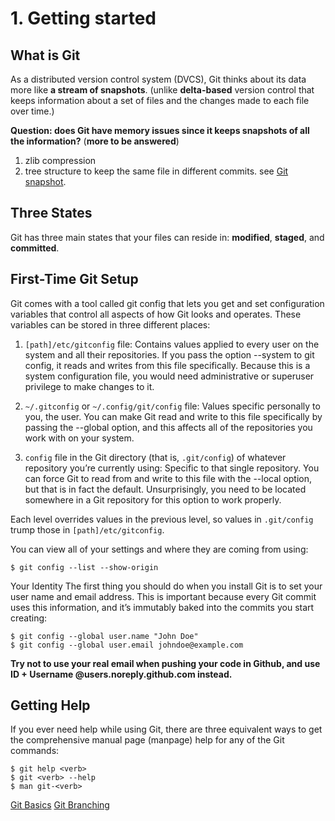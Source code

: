 # 1. Getting started

What is Git
------------------
As a distributed version control system (DVCS), Git thinks about its data more like **a stream of snapshots**. (unlike **delta-based** version control that keeps information about a set of files and the changes made to each file over time.)

**Question: does Git have memory issues since it keeps snapshots of all the information?** (**more to be answered**)
1. zlib compression 
2. tree structure to keep the same file in different commits. see [Git snapshot](https://www.zhihu.com/question/282558019).

Three States
-------------------
Git has three main states that your files can reside in: **modified**, **staged**, and **committed**.

First-Time Git Setup
--------------------
Git comes with a tool called git config that lets you get and set configuration variables that control all aspects of how Git looks and operates. These variables can be stored in three different places:

1. `[path]/etc/gitconfig` file: Contains values applied to every user on the system and all their repositories. If you pass the option --system to git config, it reads and writes from this file specifically. Because this is a system configuration file, you would need administrative or superuser privilege to make changes to it.

2. `~/.gitconfig` or `~/.config/git/config` file: Values specific personally to you, the user. You can make Git read and write to this file specifically by passing the --global option, and this affects all of the repositories you work with on your system.

3. `config` file in the Git directory (that is, `.git/config`) of whatever repository you’re currently using: Specific to that single repository. You can force Git to read from and write to this file with the --local option, but that is in fact the default. Unsurprisingly, you need to be located somewhere in a Git repository for this option to work properly.

Each level overrides values in the previous level, so values in `.git/config` trump those in `[path]/etc/gitconfig`.

You can view all of your settings and where they are coming from using:

`$ git config --list --show-origin`

Your Identity
The first thing you should do when you install Git is to set your user name and email address. This is important because every Git commit uses this information, and it’s immutably baked into the commits you start creating:

```
$ git config --global user.name "John Doe"
$ git config --global user.email johndoe@example.com
```

**Try not to use your real email when pushing your code in Github, and use ID + Username @users.noreply.github.com instead.**

Getting Help
------------------
If you ever need help while using Git, there are three equivalent ways to get the comprehensive manual page (manpage) help for any of the Git commands:
```
$ git help <verb>
$ git <verb> --help
$ man git-<verb>
```

[Git Basics](./Git_Basics.md)
[Git Branching](./Git_Branching.md)
